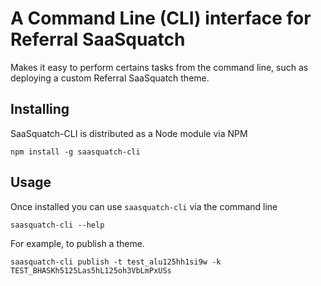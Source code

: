 A Command Line (CLI) interface for Referral SaaSquatch
=============

Makes it easy to perform certains tasks from the command line, such as deploying a custom Referral SaaSquatch theme.


## Installing

SaaSquatch-CLI is distributed as a Node module via NPM

```
npm install -g saasquatch-cli
```


## Usage 

Once installed you can use `saasquatch-cli` via the command line

```
saasquatch-cli --help
```

For example, to publish a theme.

```
saasquatch-cli publish -t test_alu125hh1si9w -k TEST_BHASKh5125Las5hL125oh3VbLmPxUSs
```